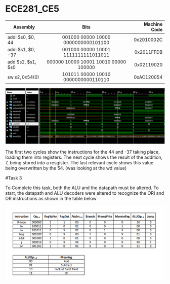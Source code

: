 ECE281_CE5
==========


| Assembly        | Bits           | Machine Code  |
| ------------- |:-------------:| -----:|
| addi $s0, $0, 44  | 001000 00000 10000 0000000000101100   | 0x2010002C |
| addi $s1, $0, -37 | 001000 00000 10001 1111111111011011   | 0x2011FFDB |
| add $s2, $s1, $s0| 000000 10000 10001 10010 00000 100000 | 0x02119020 |
| sw $s2, 0x54($0)  | 101011 00000 10010 0000000000110110   | 0xAC120054 |

![](https://github.com/C16erikthompson/ECE281_CE5/blob/master/Waveform.png?raw=true)

The first two cycles show the instructions for the 44 and -37 taking place, loading them into registers.  The next cycle shows the result of the addition, 7, being stored into a resgister.  The last relevant cycle shows this value being overwritten by the 54.  (was looking at the wd value)

 
#Task 3

To Complete this task, both the ALU and the datapath must be altered.  To start, the datapath and ALU decoders were altered to recognize the ORI and OR instructions as shown in the table below

![](https://github.com/C16erikthompson/ECE281_CE5/blob/master/ALUinstr.png?raw=true)


